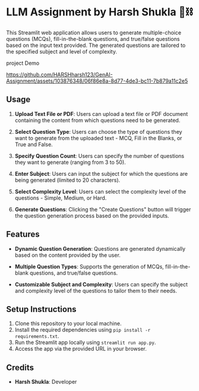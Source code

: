 # LLM Assignment by Harsh Shukla 🦜⛓️

This Streamlit web application allows users to generate multiple-choice questions (MCQs), fill-in-the-blank questions, and true/false questions based on the input text provided. The generated questions are tailored to the specified subject and level of complexity.

project Demo 


https://github.com/HARSHharsh123/GenAI-Assignment/assets/103876348/06f86e8a-8d77-4de3-bc11-7b879a11c2e5




## Usage

1. **Upload Text File or PDF**: Users can upload a text file or PDF document containing the content from which questions need to be generated.

2. **Select Question Type**: Users can choose the type of questions they want to generate from the uploaded text - MCQ, Fill in the Blanks, or True and False.

3. **Specify Question Count**: Users can specify the number of questions they want to generate (ranging from 3 to 50).

4. **Enter Subject**: Users can input the subject for which the questions are being generated (limited to 20 characters).

5. **Select Complexity Level**: Users can select the complexity level of the questions - Simple, Medium, or Hard.

6. **Generate Questions**: Clicking the "Create Questions" button will trigger the question generation process based on the provided inputs.

## Features

- **Dynamic Question Generation**: Questions are generated dynamically based on the content provided by the user.
  
- **Multiple Question Types**: Supports the generation of MCQs, fill-in-the-blank questions, and true/false questions.

- **Customizable Subject and Complexity**: Users can specify the subject and complexity level of the questions to tailor them to their needs.

## Setup Instructions

1. Clone this repository to your local machine.
2. Install the required dependencies using `pip install -r requirements.txt`.
3. Run the Streamlit app locally using `streamlit run app.py`.
4. Access the app via the provided URL in your browser.

## Credits

- **Harsh Shukla**: Developer
